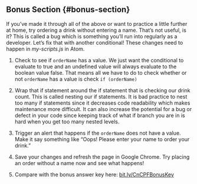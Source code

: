 ## Bonus Section {#bonus-section}

If you’ve made it through all of the above or want to practice a little further at home, try ordering a drink without entering a name.  That’s not useful, is it? This is called a bug which is something you’ll run into regularly as a developer. Let’s fix that with another conditional!  These changes need to happen in _my-scripts.js_ in Atom.

1.  Check to see if `orderName` has a value.  We just want the conditional to evaluate to true and an undefined value will always evaluate to the boolean value false. That means all we have to do to check whether or not `orderName` has a value is check `if (orderName)`

1.  Wrap that if statement around the if statement that is checking our drink count.  This is called nesting our if statements.  It is bad practice to nest too many if statements since it decreases code readability which makes maintenance more difficult.  It can also increase the potential for a bug or defect in your code since keeping track of what if branch you are in is hard when you get too many nested levels.

1.  Trigger an alert that happens if the `orderName` does not have a value.  Make it say something like “Oops! Please enter your name to order your drink.”

1.  Save your changes and refresh the page in Google Chrome.  Try placing an order without a name now and see what happens!

1.  Compare with the bonus answer key here: [bit.ly/CnCPFBonusKey](http://bit.ly/CnCPFBonusKey)